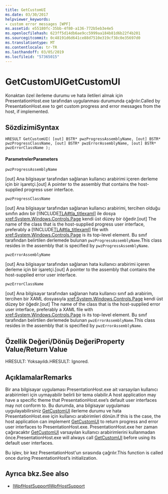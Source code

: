 ```yaml
---
title: GetCustomUI
ms.date: 03/30/2017
helpviewer_keywords:
- custom error messages [WPF]
ms.assetid: e55180fc-35bb-4f80-a136-772b5eb3e4e5
ms.openlocfilehash: 623ff5d14db6ae9cc5999aa184b81d6b22f4b201
ms.sourcegitcommit: 0c48191d6d641ce88d7510e319cf38c0e35697d0
ms.translationtype: MT
ms.contentlocale: tr-TR
ms.lasthandoff: 03/05/2019
ms.locfileid: "57365015"
---
```

# <a name="getcustomui"></a><span data-ttu-id="0d864-102">GetCustomUI</span><span class="sxs-lookup"><span data-stu-id="0d864-102">GetCustomUI</span></span>
<span data-ttu-id="0d864-103">Konaktan özel ilerleme durumu ve hata iletileri almak için PresentationHost.exe tarafından uygulanması durumunda çağrılır.</span><span class="sxs-lookup"><span data-stu-id="0d864-103">Called by PresentationHost.exe to get custom progress and error messages from the host, if implemented.</span></span>  
  
## <a name="syntax"></a><span data-ttu-id="0d864-104">Sözdizimi</span><span class="sxs-lookup"><span data-stu-id="0d864-104">Syntax</span></span>  
  
```  
HRESULT GetCustomUI( [out] BSTR* pwzProgressAssemblyName, [out] BSTR* pwzProgressClassName, [out] BSTR* pwzErrorAssemblyName, [out] BSTR* pwzErrorClassName );  
```  
  
#### <a name="parameters"></a><span data-ttu-id="0d864-105">Parametreler</span><span class="sxs-lookup"><span data-stu-id="0d864-105">Parameters</span></span>  
 `pwzProgressAssemblyName`  
  
 <span data-ttu-id="0d864-106">[out] Ana bilgisayar tarafından sağlanan kullanıcı arabirimi içeren derleme için bir işaretçi.</span><span class="sxs-lookup"><span data-stu-id="0d864-106">[out] A pointer to the assembly that contains the host-supplied progress user interface.</span></span>  
  
 `pwzProgressClassName`  
  
 <span data-ttu-id="0d864-107">[out] Ana bilgisayar tarafından sağlanan kullanıcı arabirimi, tercihen olduğu sınıfın adını bir [!INCLUDE[TLA#tla_titlexaml](../../../../includes/tlasharptla-titlexaml-md.md)] ile dosya <xref:System.Windows.Controls.Page> kendi üst düzey bir öğedir.</span><span class="sxs-lookup"><span data-stu-id="0d864-107">[out] The name of the class that is the host-supplied progress user interface, preferably a [!INCLUDE[TLA#tla_titlexaml](../../../../includes/tlasharptla-titlexaml-md.md)] file with <xref:System.Windows.Controls.Page> is its top-level element.</span></span> <span data-ttu-id="0d864-108">Bu sınıf tarafından belirtilen derlemede bulunan `pwzProgressAssemblyName`.</span><span class="sxs-lookup"><span data-stu-id="0d864-108">This class resides in the assembly that is specified by `pwzProgressAssemblyName`.</span></span>  
  
 `pwzErrorAssemblyName`  
  
 <span data-ttu-id="0d864-109">[out] Ana bilgisayar tarafından sağlanan hata kullanıcı arabirimi içeren derleme için bir işaretçi.</span><span class="sxs-lookup"><span data-stu-id="0d864-109">[out] A pointer to the assembly that contains the host-supplied error user interface.</span></span>  
  
 `pwzErrorClassName`  
  
 <span data-ttu-id="0d864-110">[out] Ana bilgisayar tarafından sağlanan hata kullanıcı sınıf adı arabirim, tercihen bir XAML dosyasıyla <xref:System.Windows.Controls.Page> kendi üst düzey bir öğedir.</span><span class="sxs-lookup"><span data-stu-id="0d864-110">[out] The name of the class that is the host-supplied error user interface, preferably a XAML file with <xref:System.Windows.Controls.Page> is its top-level element.</span></span> <span data-ttu-id="0d864-111">Bu sınıf tarafından belirtilen derlemede bulunan `pwzErrorAssemblyName`.</span><span class="sxs-lookup"><span data-stu-id="0d864-111">This class resides in the assembly that is specified by `pwzErrorAssemblyName`.</span></span>  
  
## <a name="property-valuereturn-value"></a><span data-ttu-id="0d864-112">Özellik Değeri/Dönüş Değeri</span><span class="sxs-lookup"><span data-stu-id="0d864-112">Property Value/Return Value</span></span>  
 <span data-ttu-id="0d864-113">HRESULT: Yoksayıldı.</span><span class="sxs-lookup"><span data-stu-id="0d864-113">HRESULT: Ignored.</span></span>  
  
## <a name="remarks"></a><span data-ttu-id="0d864-114">Açıklamalar</span><span class="sxs-lookup"><span data-stu-id="0d864-114">Remarks</span></span>  
 <span data-ttu-id="0d864-115">Bir ana bilgisayar uygulaması PresentationHost.exe ait varsayılan kullanıcı arabirimleri için uymayabilir belirli bir tema olabilir.</span><span class="sxs-lookup"><span data-stu-id="0d864-115">A host application may have a specific theme that PresentationHost.exe’s default user interfaces may not conform to.</span></span> <span data-ttu-id="0d864-116">Bu durumda, ana bilgisayar uygulaması uygulayabilirsiniz [GetCustomUI](getcustomui.md) ilerleme durumu ve hata PresentationHost.exe için kullanıcı arabirimleri dönün.</span><span class="sxs-lookup"><span data-stu-id="0d864-116">If this is the case, the host application can implement [GetCustomUI](getcustomui.md) to return progress and error user interfaces to PresentationHost.exe.</span></span> <span data-ttu-id="0d864-117">PresentationHost.exe her zaman çağıracaktır [GetCustomUI](getcustomui.md) varsayılan kullanıcı arabirimlerini kullanmadan önce.</span><span class="sxs-lookup"><span data-stu-id="0d864-117">PresentationHost.exe will always call [GetCustomUI](getcustomui.md) before using its default user interfaces.</span></span>  
  
 <span data-ttu-id="0d864-118">Bu işlev, bir kez PresentationHost'un sırasında çağrılır.</span><span class="sxs-lookup"><span data-stu-id="0d864-118">This function is called once during PresentationHost’s initialization.</span></span>  
  
## <a name="see-also"></a><span data-ttu-id="0d864-119">Ayrıca bkz.</span><span class="sxs-lookup"><span data-stu-id="0d864-119">See also</span></span>
- [<span data-ttu-id="0d864-120">IWpfHostSupport</span><span class="sxs-lookup"><span data-stu-id="0d864-120">IWpfHostSupport</span></span>](iwpfhostsupport.md)
